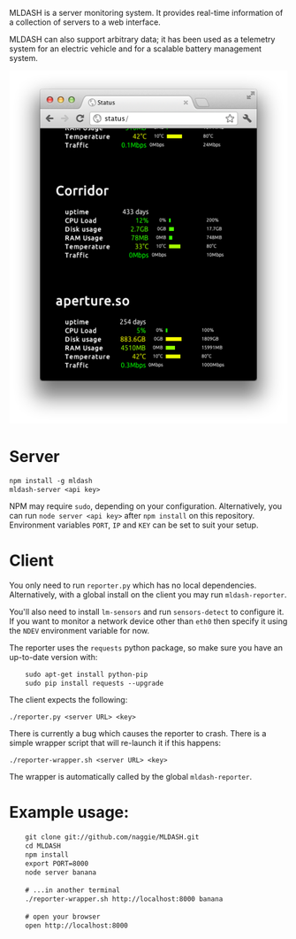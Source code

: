 MLDASH is a server monitoring system. It provides real-time information of a
collection of servers to a web interface.

MLDASH can also support arbitrary data; it has been used as a telemetry system
for an electric vehicle and for a scalable battery management system.

![MLDASH in action circa 2011](screenshot.png)

# Server

    npm install -g mldash
    mldash-server <api key>

NPM may require `sudo`, depending on your configuration. Alternatively, you can
run `node server <api key>` after `npm install` on this repository. Environment
variables `PORT`, `IP` and `KEY` can be set to suit your setup.


# Client

You only need to run `reporter.py` which has no local dependencies. Alternatively,
with a global install on the client you may run `mldash-reporter`.

You'll also need to install `lm-sensors` and run `sensors-detect` to configure
it. If you want to monitor a network device other than `eth0` then specify it
using the `NDEV` environment variable for now.

The reporter uses the `requests` python package, so make sure you have an
up-to-date version with:

```
	sudo apt-get install python-pip
	sudo pip install requests --upgrade
```

The client expects the following:

    ./reporter.py <server URL> <key>

There is currently a bug which causes the reporter to crash. There is a simple
wrapper script that will re-launch it if this happens:

    ./reporter-wrapper.sh <server URL> <key>

The wrapper is automatically called by the global `mldash-reporter`.

# Example usage:

```
	git clone git://github.com/naggie/MLDASH.git
	cd MLDASH
	npm install
	export PORT=8000
	node server banana

	# ...in another terminal
	./reporter-wrapper.sh http://localhost:8000 banana

	# open your browser
	open http://localhost:8000

```

